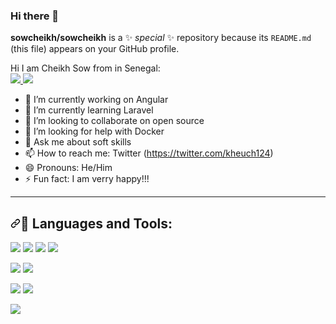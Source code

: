 ### Hi there 👋

**sowcheikh/sowcheikh** is a ✨ _special_ ✨ repository because its `README.md` (this file) appears on your GitHub profile.

Hi I am Cheikh Sow from in Senegal:
</br>
<a href="https://www.linkedin.com/in/cheikh-sow-5b8908142/" alt="My LinkedIn" rel="nofollow"> 
  <img src="https://camo.githubusercontent.com/a493f6833f99fb3c85788d6d9305e6b7a42b838e5ee5d138fd9a8214a7e77472/68747470733a2f2f696d672e736869656c64732e696f2f62616467652f6c696e6b6564696e2d2532333030373742352e7376673f267374796c653d666f722d7468652d6261646765266c6f676f3d6c696e6b6564696e266c6f676f436f6c6f723d7768697465" data-canonical-src="https://img.shields.io/badge/linkedin-%230077B5.svg?&amp;style=for-the-badge&amp;logo=linkedin&amp;logoColor=white" style="max-width:100%;">
</a>
<a href="https://twitter.com/kheuch124" alt="Follow Me on Twitter" rel="nofollow"> 
    <img src="https://camo.githubusercontent.com/e1c2fd3bcd4ed13889ed78d1e814261a7cfbc79ae826198b7813850b15a8d956/68747470733a2f2f696d672e736869656c64732e696f2f62616467652f747769747465722d2532333144413146322e7376673f267374796c653d666f722d7468652d6261646765266c6f676f3d74776974746572266c6f676f436f6c6f723d7768697465" data-canonical-src="https://img.shields.io/badge/twitter-%231DA1F2.svg?&amp;style=for-the-badge&amp;logo=twitter&amp;logoColor=white" style="max-width:100%;">
</a>

- 🔭 I’m currently working on Angular
- 🌱 I’m currently learning Laravel
- 👯 I’m looking to collaborate on open source
- 🤔 I’m looking for help with Docker
- 💬 Ask me about soft skills
- 📫 How to reach me: Twitter (https://twitter.com/kheuch124)
- 😄 Pronouns: He/Him
- ⚡ Fun fact: I am verry happy!!!
 <hr>
 <h2><a id="user-content--languages-and-tools" class="anchor" aria-hidden="true" href="#-languages-and-tools"><svg class="octicon octicon-link" viewBox="0 0 16 16" version="1.1" width="16" height="16" aria-hidden="true"><path fill-rule="evenodd" d="M7.775 3.275a.75.75 0 001.06 1.06l1.25-1.25a2 2 0 112.83 2.83l-2.5 2.5a2 2 0 01-2.83 0 .75.75 0 00-1.06 1.06 3.5 3.5 0 004.95 0l2.5-2.5a3.5 3.5 0 00-4.95-4.95l-1.25 1.25zm-4.69 9.64a2 2 0 010-2.83l2.5-2.5a2 2 0 012.83 0 .75.75 0 001.06-1.06 3.5 3.5 0 00-4.95 0l-2.5 2.5a3.5 3.5 0 004.95 4.95l1.25-1.25a.75.75 0 00-1.06-1.06l-1.25 1.25a2 2 0 01-2.83 0z"></path></svg></a><g-emoji class="g-emoji" alias="rocket" fallback-src="https://github.githubassets.com/images/icons/emoji/unicode/1f680.png">🚀</g-emoji> Languages and Tools:</h2>
 <p><a target="_blank" rel="noopener noreferrer" href="https://camo.githubusercontent.com/648600147ddac59ea1f35d9b6622279a609b5e68ac4dd61fa85d2be64ba55421/68747470733a2f2f696d672e736869656c64732e696f2f62616467652f6a6176617363726970742d2532334637444631452e7376673f267374796c653d666f722d7468652d6261646765266c6f676f3d6a617661736372697074266c6f676f436f6c6f723d7768697465"><img src="https://camo.githubusercontent.com/648600147ddac59ea1f35d9b6622279a609b5e68ac4dd61fa85d2be64ba55421/68747470733a2f2f696d672e736869656c64732e696f2f62616467652f6a6176617363726970742d2532334637444631452e7376673f267374796c653d666f722d7468652d6261646765266c6f676f3d6a617661736372697074266c6f676f436f6c6f723d7768697465" data-canonical-src="https://img.shields.io/badge/javascript-%23F7DF1E.svg?&amp;style=for-the-badge&amp;logo=javascript&amp;logoColor=white" style="max-width:100%;"></a> <a target="_blank" rel="noopener noreferrer" href="https://camo.githubusercontent.com/fbc5785dcf075454b6e2b6d03ecc88ef2089ca332fd70b3272bf5e47144d9f20/68747470733a2f2f696d672e736869656c64732e696f2f62616467652f72656163742d2532333631444146422e7376673f267374796c653d666f722d7468652d6261646765266c6f676f3d7265616374266c6f676f436f6c6f723d7768697465"><img src="https://camo.githubusercontent.com/fbc5785dcf075454b6e2b6d03ecc88ef2089ca332fd70b3272bf5e47144d9f20/68747470733a2f2f696d672e736869656c64732e696f2f62616467652f72656163742d2532333631444146422e7376673f267374796c653d666f722d7468652d6261646765266c6f676f3d7265616374266c6f676f436f6c6f723d7768697465" data-canonical-src="https://img.shields.io/badge/react-%2361DAFB.svg?&amp;style=for-the-badge&amp;logo=react&amp;logoColor=white" style="max-width:100%;"></a> <a target="_blank" rel="noopener noreferrer" href="https://camo.githubusercontent.com/3f261f8c0791c4b1bd54b9f3cd6624277d594b07e26dc719b278b4c24e98cf5f/68747470733a2f2f696d672e736869656c64732e696f2f62616467652f4e6f64652e6a732d3330333033303f7374796c653d666f722d7468652d6261646765266c6f676f3d6e6f64652e6a73266c6f676f436f6c6f723d7768697465253232"><img src="https://camo.githubusercontent.com/3f261f8c0791c4b1bd54b9f3cd6624277d594b07e26dc719b278b4c24e98cf5f/68747470733a2f2f696d672e736869656c64732e696f2f62616467652f4e6f64652e6a732d3330333033303f7374796c653d666f722d7468652d6261646765266c6f676f3d6e6f64652e6a73266c6f676f436f6c6f723d7768697465253232" data-canonical-src="https://img.shields.io/badge/Node.js-303030?style=for-the-badge&amp;logo=node.js&amp;logoColor=white%22" style="max-width:100%;"></a> <a target="_blank" rel="noopener noreferrer" href="https://camo.githubusercontent.com/77a22b7e19399bd7a499bd8fac4f48522095bdd0ffde053d8c06ce11db086e53/68747470733a2f2f696d672e736869656c64732e696f2f62616467652f616e67756c61722d7265643f7374796c653d666f722d7468652d6261646765266c6f676f3d616e67756c6172266c6f676f436f6c6f723d7768697465"><img src="https://camo.githubusercontent.com/77a22b7e19399bd7a499bd8fac4f48522095bdd0ffde053d8c06ce11db086e53/68747470733a2f2f696d672e736869656c64732e696f2f62616467652f616e67756c61722d7265643f7374796c653d666f722d7468652d6261646765266c6f676f3d616e67756c6172266c6f676f436f6c6f723d7768697465" data-canonical-src="https://img.shields.io/badge/angular-red?style=for-the-badge&amp;logo=angular&amp;logoColor=white" style="max-width:100%;"></a> <a target="_blank" rel="noopener noreferrer" style="max-width:100%;"></a></p>
 <p><a target="_blank" rel="noopener noreferrer" href="https://camo.githubusercontent.com/0b23e224a59bcd3214f07eb64893d4efe37ac8d834d95b522d4a9b68858f1479/68747470733a2f2f696d672e736869656c64732e696f2f62616467652f707974686f6e2d2532333337373641422e7376673f267374796c653d666f722d7468652d6261646765266c6f676f3d707974686f6e266c6f676f436f6c6f723d464644343342"><img src="https://camo.githubusercontent.com/0b23e224a59bcd3214f07eb64893d4efe37ac8d834d95b522d4a9b68858f1479/68747470733a2f2f696d672e736869656c64732e696f2f62616467652f707974686f6e2d2532333337373641422e7376673f267374796c653d666f722d7468652d6261646765266c6f676f3d707974686f6e266c6f676f436f6c6f723d464644343342" data-canonical-src="https://img.shields.io/badge/python-%233776AB.svg?&amp;style=for-the-badge&amp;logo=python&amp;logoColor=FFD43B" style="max-width:100%;"></a> <a target="_blank" rel="noopener noreferrer" href="https://camo.githubusercontent.com/4d74b36962a1b06aed5f035f2f95f131059b2b551c7e6d81630f7df7831b9f80/68747470733a2f2f696d672e736869656c64732e696f2f62616467652f446a616e676f2d3039324532303f7374796c653d666f722d7468652d6261646765266c6f676f3d646a616e676f266c6f676f436f6c6f723d7768697465"><img src="https://camo.githubusercontent.com/4d74b36962a1b06aed5f035f2f95f131059b2b551c7e6d81630f7df7831b9f80/68747470733a2f2f696d672e736869656c64732e696f2f62616467652f446a616e676f2d3039324532303f7374796c653d666f722d7468652d6261646765266c6f676f3d646a616e676f266c6f676f436f6c6f723d7768697465" data-canonical-src="https://img.shields.io/badge/flask-white?&style=for-the-badge&logo=flask&logoColor=black" style="max-width:100%;"></a></p>
 <p><a target="_blank" rel="noopener noreferrer" href="https://camo.githubusercontent.com/e14b02ecfc00f4b0dd5993180367042b0fa581a2e6d83da72a4e30e4ef7d676b/68747470733a2f2f696d672e736869656c64732e696f2f62616467652f5048502d6665666566653f7374796c653d666f722d7468652d6261646765266c6f676f3d706870266c6f676f436f6c6f723d343734413841"><img src="https://camo.githubusercontent.com/e14b02ecfc00f4b0dd5993180367042b0fa581a2e6d83da72a4e30e4ef7d676b/68747470733a2f2f696d672e736869656c64732e696f2f62616467652f5048502d6665666566653f7374796c653d666f722d7468652d6261646765266c6f676f3d706870266c6f676f436f6c6f723d343734413841" data-canonical-src="https://img.shields.io/badge/PHP-fefefe?style=for-the-badge&amp;logo=php&amp;logoColor=474A8A" style="max-width:100%;"></a> <a target="_blank" rel="noopener noreferrer" href="https://camo.githubusercontent.com/1146c6d9891e21dd71555488313421a7385a41e23f5004d0e8c4df75d040539a/68747470733a2f2f696d672e736869656c64732e696f2f62616467652f53796d666f6e792d6665666566653f7374796c653d666f722d7468652d6261646765266c6f676f3d73796d666f6e79266c6f676f436f6c6f723d626c61636b"><img src="https://camo.githubusercontent.com/1146c6d9891e21dd71555488313421a7385a41e23f5004d0e8c4df75d040539a/68747470733a2f2f696d672e736869656c64732e696f2f62616467652f53796d666f6e792d6665666566653f7374796c653d666f722d7468652d6261646765266c6f676f3d73796d666f6e79266c6f676f436f6c6f723d626c61636b" data-canonical-src="https://img.shields.io/badge/Symfony-fefefe?style=for-the-badge&amp;logo=symfony&amp;logoColor=black" style="max-width:100%;"></a></p>
 <p><a target="_blank" rel="noopener noreferrer" href="https://camo.githubusercontent.com/319025bc7fd8223b3ff56fb2b5eb551703bf9cecd55ef884544cebb48adcd5e9/68747470733a2f2f696d672e736869656c64732e696f2f62616467652f646f636b65722d6665666566653f7374796c653d666f722d7468652d6261646765266c6f676f3d646f636b6572266c6f676f436f6c6f723d626c7565"><img src="https://camo.githubusercontent.com/319025bc7fd8223b3ff56fb2b5eb551703bf9cecd55ef884544cebb48adcd5e9/68747470733a2f2f696d672e736869656c64732e696f2f62616467652f646f636b65722d6665666566653f7374796c653d666f722d7468652d6261646765266c6f676f3d646f636b6572266c6f676f436f6c6f723d626c7565" data-canonical-src="https://img.shields.io/badge/docker-fefefe?style=for-the-badge&amp;logo=docker&amp;logoColor=blue" style="max-width:100%;"></a></p>

